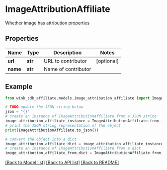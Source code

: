 # ImageAttributionAffiliate

Whether image has attribution properties

## Properties

Name | Type | Description | Notes
------------ | ------------- | ------------- | -------------
**url** | **str** | URL to contributor | [optional] 
**name** | **str** | Name of contributor | 

## Example

```python
from wink_sdk_affiliate.models.image_attribution_affiliate import ImageAttributionAffiliate

# TODO update the JSON string below
json = "{}"
# create an instance of ImageAttributionAffiliate from a JSON string
image_attribution_affiliate_instance = ImageAttributionAffiliate.from_json(json)
# print the JSON string representation of the object
print(ImageAttributionAffiliate.to_json())

# convert the object into a dict
image_attribution_affiliate_dict = image_attribution_affiliate_instance.to_dict()
# create an instance of ImageAttributionAffiliate from a dict
image_attribution_affiliate_from_dict = ImageAttributionAffiliate.from_dict(image_attribution_affiliate_dict)
```
[[Back to Model list]](../README.md#documentation-for-models) [[Back to API list]](../README.md#documentation-for-api-endpoints) [[Back to README]](../README.md)


